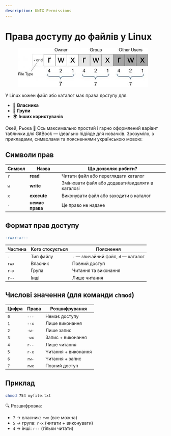 ```yaml
---
description: UNIX Permissions
---
```


# Права доступу до файлів у Linux

<div data-full-width="true"><figure><img src="../../.gitbook/assets/image.png" alt=""><figcaption></figcaption></figure></div>

У Linux кожен файл або каталог має права доступу для:

* 👤 **Власника**
* 👥 **Групи**
* 🌍 **Інших користувачів**

Окей, Рьока 💙 Ось максимально простий і гарно оформлений варіант таблички для GitBook — ідеально підійде для новачків. Зрозуміло, з прикладами, символами та поясненнями українською мовою:

## Символи прав

| Символ | Назва           | Що дозволяє робити?                             |
| ------ | --------------- | ----------------------------------------------- |
| `r`    | **read**        | Читати файл або переглядати каталог             |
| `w`    | **write**       | Змінювати файл або додавати/видаляти в каталозі |
| `x`    | **execute**     | Виконувати файл або заходити в каталог          |
| `-`    | **немає права** | Це право не надане                              |

## Формат прав доступу

```diff
-rwxr-xr--
```

| Частина | Кого стосується | Пояснення                           |
| ------- | --------------- | ----------------------------------- |
| `-`     | Тип файлу       | `-` — звичайний файл, `d` — каталог |
| `rwx`   | Власник         | Повний доступ                       |
| `r-x`   | Група           | Читання та виконання                |
| `r--`   | Інші            | Лише читання                        |

## Числові значення (для команди `chmod`)

| Цифра | Права | Розшифрування       |
| ----- | ----- | ------------------- |
| `0`   | `---` | Немає доступу       |
| `1`   | `--x` | Лише виконання      |
| `2`   | `-w-` | Лише запис          |
| `3`   | `-wx` | Запис + виконання   |
| `4`   | `r--` | Лише читання        |
| `5`   | `r-x` | Читання + виконання |
| `6`   | `rw-` | Читання + запис     |
| `7`   | `rwx` | Повний доступ       |

## Приклад

```bash
chmod 754 myfile.txt
```

🔍 Розшифровка:

* `7` → власник: `rwx` (все можна)
* `5` → група: `r-x` (читати + виконувати)
* `4` → інші: `r--` (тільки читати)

